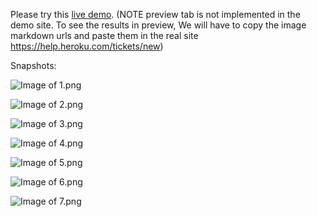 Please try this [live demo](http://heroku-image-uploader.herokuapp.com/).
(NOTE preview tab is not implemented in the demo site. To see the results in preview, We will have to copy the image markdown urls and paste them in the real site https://help.heroku.com/tickets/new)

Snapshots:

![Image of 1.png](https://s3-ap-southeast-2.amazonaws.com/herokusupport/temp%2Fimages%2F1404594826835-c83cucvtedgnl8fr-6e761d382ff2fde05ca99bb6043863b9%2F1.png)

![Image of 2.png](https://s3-ap-southeast-2.amazonaws.com/herokusupport/temp%2Fimages%2F1404594885379-2d6vkspsf4aq0k9-6e761d382ff2fde05ca99bb6043863b9%2F2.png)

![Image of 3.png](https://s3-ap-southeast-2.amazonaws.com/herokusupport/temp%2Fimages%2F1404594894126-zd37lj68aj1yvi-6e761d382ff2fde05ca99bb6043863b9%2F3.png)

![Image of 4.png](https://s3-ap-southeast-2.amazonaws.com/herokusupport/temp%2Fimages%2F1404594896698-mg5yy8ig75a02j4i-6e761d382ff2fde05ca99bb6043863b9%2F4.png)

![Image of 5.png](https://s3-ap-southeast-2.amazonaws.com/herokusupport/temp%2Fimages%2F1404594900833-f7std9s636bkpgb9-6e761d382ff2fde05ca99bb6043863b9%2F5.png)

![Image of 6.png](https://s3-ap-southeast-2.amazonaws.com/herokusupport/temp%2Fimages%2F1404594926388-biy8wx6h3zy0t3xr-6e761d382ff2fde05ca99bb6043863b9%2F6.png)

![Image of 7.png](https://s3-ap-southeast-2.amazonaws.com/herokusupport/temp%2Fimages%2F1404594931700-hdsk35chvs0885mi-6e761d382ff2fde05ca99bb6043863b9%2F7.png)
